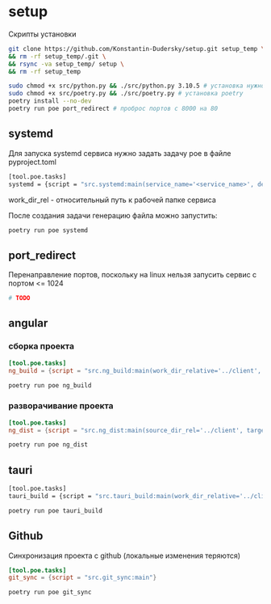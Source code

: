 # setup

Скрипты установки

```sh
git clone https://github.com/Konstantin-Dudersky/setup.git setup_temp \
&& rm -rf setup_temp/.git \
&& rsync -va setup_temp/ setup \
&& rm -rf setup_temp
```







```sh
sudo chmod +x src/python.py && ./src/python.py 3.10.5 # установка нужной версии python
sudo chmod +x src/poetry.py && ./src/poetry.py # установка poetry
poetry install --no-dev
poetry run poe port_redirect # проброс портов с 8000 на 80
```

## systemd

Для запуска systemd сервиса нужно задать задачу poe в файле pyproject.toml

```sh
[tool.poe.tasks]
systemd = {script = "src.systemd:main(service_name='<service_name>', description='<description>', work_dir_rel='<work_dir_rel>'"}
```

work_dir_rel - относительный путь к рабочей папке сервиса

После создания задачи генерацию файла можно запустить:

```sh
poetry run poe systemd
```

## port_redirect

Перенаправление портов, поскольку на linux нельзя запусить сервис с портом <= 1024

```sh
# TODO
```



## angular

### сборка проекта

```toml
[tool.poe.tasks]
ng_build = {script = "src.ng_build:main(work_dir_relative='../client', project='client')"}
```

```sh
poetry run poe ng_build
```

### разворачивание проекта

```toml
[tool.poe.tasks]
ng_dist = {script = "src.ng_dist:main(source_dir_rel='../client', target_dir_rel='../server/static/', project='client')"}
```

```sh
poetry run poe ng_dist
```



## tauri

```sh
[tool.poe.tasks]
tauri_build = {script = "src.tauri_build:main(work_dir_relative='../client', project='client')"}
```

```sh
poetry run poe tauri_build
```

## Github

Синхронизация проекта с github (локальные изменения теряются)

```toml
[tool.poe.tasks]
git_sync = {script = "src.git_sync:main"}
```

```sh
poetry run poe git_sync
```

